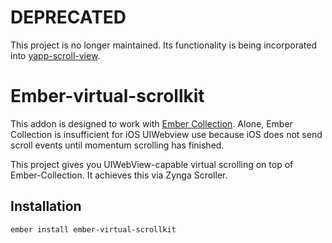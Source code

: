 # DEPRECATED

This project is no longer maintained. Its functionality is being incorporated into [yapp-scroll-view](https://github.com/yappbox/yapp-scroll-view).

# Ember-virtual-scrollkit

This addon is designed to work with [Ember Collection](https://github.com/emberjs/ember-collection). Alone, Ember Collection is insufficient for iOS UIWebview use because iOS does not send scroll events until momentum scrolling has finished.

This project gives you UIWebView-capable virtual scrolling on top of Ember-Collection. It achieves this via Zynga Scroller.

## Installation

```
ember install ember-virtual-scrollkit
```
